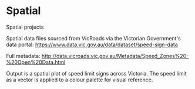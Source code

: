 # Spatial
Spatial projects

Spatial data files sourced from VicRoads via the Victorian Government's data portal:
https://www.data.vic.gov.au/data/dataset/speed-sign-data

Full metadata:
http://data.vicroads.vic.gov.au/Metadata/Speed_Zones%20-%20Open%20Data.html

Output is a spatial plot of speed limit signs across Victoria.
The speed limit as a vector is applied to a colour palette for visual reference.
